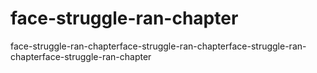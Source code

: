# face-struggle-ran-chapter
face-struggle-ran-chapterface-struggle-ran-chapterface-struggle-ran-chapterface-struggle-ran-chapter
